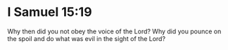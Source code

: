 # I Samuel 15:19

Why then did you not obey the voice of the Lord? Why did you pounce on the spoil and do what was evil in the sight of the Lord?
